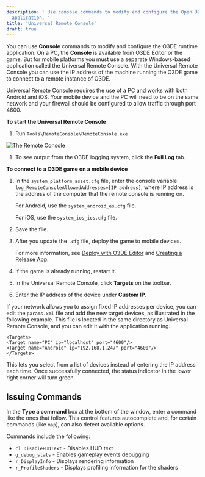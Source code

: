 ```yaml
---
description: ' Use console commands to modify and configure the Open 3D Engine runtime
  application. '
title: 'Universal Remote Console'
draft: true
---
```


You can use **Console** commands to modify and configure the O3DE runtime application. On a PC, the **Console** is available from O3DE Editor or the game. But for mobile platforms you must use a separate Windows-based application called the Universal Remote Console. With the Universal Remote Console you can use the IP address of the machine running the O3DE game to connect to a remote instance of O3DE.

Universal Remote Console requires the use of a PC and works with both Android and iOS. Your mobile device and the PC will need to be on the same network and your firewall should be configured to allow traffic through port 4600.

**To start the Universal Remote Console**

1. Run `Tools\RemoteConsole\RemoteConsole.exe`

![The Remote Console](/images/user-guide/remote-console.png)

1. To see output from the O3DE logging system, click the **Full Log** tab.

**To connect to a O3DE game on a mobile device**

1. In the `system_platform_asset.cfg` file, enter the console variable `log_RemoteConsoleAllowedAddresses=[IP address]`, where IP address is the address of the computer that the remote console is running on.

   For Android, use the `system_android_es.cfg` file.

   For iOS, use the `system_ios_ios.cfg` file.

1. Save the file.

1. After you update the `.cfg` file, deploy the game to mobile devices.

   For more information, see [Deploy with O3DE Editor](/docs/user-guide/mobile/android/build-deploy#run-the-deployment-tool) and [Creating a Release App](/docs/user-guide/platforms/ios/creating-release-app/).

1. If the game is already running, restart it.

1. In the Universal Remote Console, click **Targets** on the toolbar.

1. Enter the IP address of the device under **Custom IP**.

If your network allows you to assign fixed IP addresses per device, you can edit the `params.xml` file and add the new target devices, as illustrated in the following example. This file is located in the same directory as Universal Remote Console, and you can edit it with the application running.

```
<Targets>
<Target name="PC" ip="localhost" port="4600"/>
<Target name="Android" ip="192.168.1.247" port="4600"/>
</Targets>
```

This lets you select from a list of devices instead of entering the IP address each time. Once successfully connected, the status indicator in the lower right corner will turn green.

## Issuing Commands

In the **Type a command** box at the bottom of the window, enter a command like the ones that follow. This control features autocomplete and, for certain commands \(like `map`\), can also detect available options.

Commands include the following:
+ `cl_DisableHUDText` - Disables HUD text
+ `g_debug_stats` - Enables gameplay events debugging
+ `r_DisplayInfo` - Displays rendering information
+ `r_ProfileShaders` - Displays profiling information for the shaders
